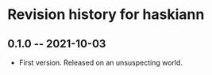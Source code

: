 # Revision history for haskiann

## 0.1.0 -- 2021-10-03

* First version. Released on an unsuspecting world.
